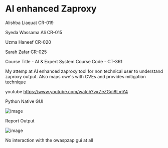 # AI enhanced Zaproxy

Alishba Liaquat   CR-019

Syeda Wassama Ali CR-015

Uzma Haneef CR-020

Sarah Zafar CR-025

Course Title - AI & Expert System
Course Code - CT-361

My attemp at AI enhanced zaproxy tool for non technical user to understand zaproxy output. Also maps cwe's with CVEs and provides mitigation technique

youtube
https://www.youtube.com/watch?v=ZeZGdi8LmY4

Python Native GUI

![image](https://github.com/user-attachments/assets/10599937-9ea5-44a4-a3c5-2d964aaf665b)


Report Output

![image](https://github.com/user-attachments/assets/c6ac81ad-624d-4ff8-8e2c-5d10eb877a6b)

No interaction with the owaspzap gui at all
